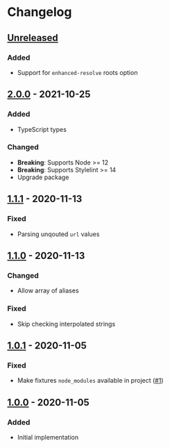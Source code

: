 # Changelog

## [Unreleased][]

### Added

-   Support for `enhanced-resolve` roots option

## [2.0.0][] - 2021-10-25

### Added

-   TypeScript types

### Changed

-   **Breaking**: Supports Node >= 12
-   **Breaking**: Supports Stylelint >= 14
-   Upgrade package

## [1.1.1][] - 2020-11-13

### Fixed

-   Parsing unqouted `url` values

## [1.1.0][] - 2020-11-13

### Changed

-   Allow array of aliases

### Fixed

-   Skip checking interpolated strings

## [1.0.1][] - 2020-11-05

### Fixed

-   Make fixtures `node_modules` available in project
    ([#1](https://github.com/niksy/stylelint-no-unresolved-module/pull/1))

## [1.0.0][] - 2020-11-05

### Added

-   Initial implementation

[unreleased]:
	https://github.com/niksy/stylelint-no-unresolved-module/compare/v1.1.0...HEAD
[1.0.0]: https://github.com/niksy/stylelint-no-unresolved-module/tree/v1.0.0
[1.0.1]: https://github.com/niksy/stylelint-no-unresolved-module/tree/v1.0.1
[1.1.0]: https://github.com/niksy/stylelint-no-unresolved-module/tree/v1.1.0
[unreleased]:
	https://github.com/niksy/stylelint-no-unresolved-module/compare/v1.1.1...HEAD
[1.1.1]: https://github.com/niksy/stylelint-no-unresolved-module/tree/v1.1.1
[unreleased]:
	https://github.com/niksy/stylelint-no-unresolved-module/compare/v2.0.0...HEAD
[2.0.0]: https://github.com/niksy/stylelint-no-unresolved-module/tree/v2.0.0

